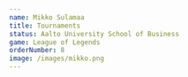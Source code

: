 ```yaml
---
name: Mikko Sulamaa
title: Tournaments
status: Aalto University School of Business
game: League of Legends
orderNumber: 8
image: /images/mikko.png
---
```

